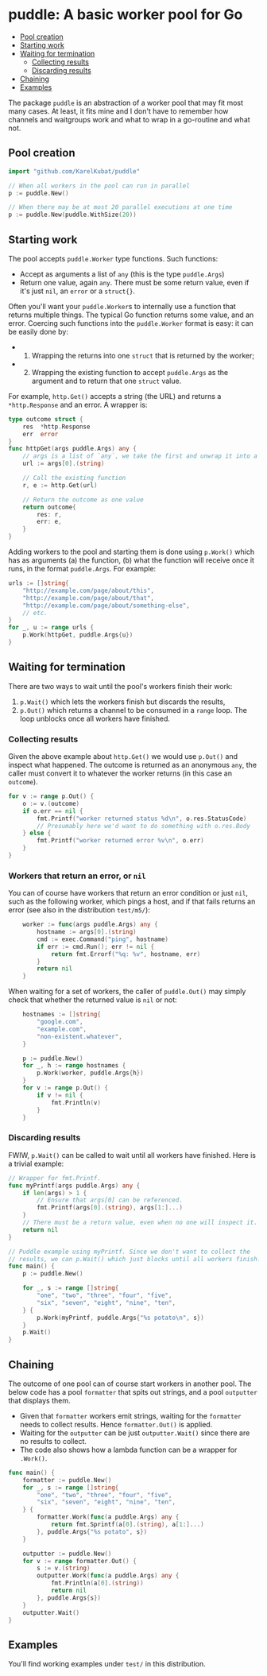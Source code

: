 # puddle: A basic worker pool for Go

<!-- toc -->
- [Pool creation](#pool-creation)
- [Starting work](#starting-work)
- [Waiting for termination](#waiting-for-termination)
  - [Collecting results](#collecting-results)
  - [Discarding results](#discarding-results)
- [Chaining](#chaining)
- [Examples](#examples)
<!-- /toc -->

The package `puddle` is an abstraction of a worker pool that may fit most many cases. At least, it fits mine and I don't have to remember how channels and waitgroups work and what to wrap in a go-routine and what not.

## Pool creation

```go
import "github.com/KarelKubat/puddle"

// When all workers in the pool can run in parallel
p := puddle.New()

// When there may be at most 20 parallel executions at one time
p := puddle.New(puddle.WithSize(20))
```

## Starting work

The pool accepts `puddle.Worker` type functions. Such functions:

- Accept as arguments a list of `any` (this is the type `puddle.Args`)
- Return one value, again `any`. There must be some return value, even if it's just `nil`, an `error` or a `struct{}`.

Often you'll want your `puddle.Worker`s to internally use a function that returns multiple things. The typical Go function returns some value, and an error. Coercing such functions into the `puddle.Worker` format is easy: it can be easily done by:

- 1. Wrapping the returns into one `struct` that is returned by the worker;
- 2. Wrapping the existing function to accept `puddle.Args` as the argument and to return that one `struct` value.

For example, `http.Get()` accepts a string (the URL) and returns a `*http.Response` and an error. A wrapper is:

```go
type outcome struct {
    res  *http.Response
    err  error
}
func httpGet(args puddle.Args) any {
	// args is a list of `any`, we take the first and unwrap it into a string
    url := args[0].(string)

	// Call the existing function
    r, e := http.Get(url)

	// Return the outcome as one value
    return outcome{
        res: r,
        err: e,
    }
}
```

Adding workers to the pool and starting them is done using `p.Work()` which has as arguments (a) the function, (b) what the function will receive once it runs, in the format `puddle.Args`. For example:

```go
urls := []string{
    "http://example.com/page/about/this",
    "http://example.com/page/about/that",
    "http://example.com/page/about/something-else",
    // etc.
}
for _, u := range urls {
    p.Work(httpGet, puddle.Args{u})
}
```

## Waiting for termination

There are two ways to wait until the pool's workers finish their work:

1. `p.Wait()` which lets the workers finish but discards the results,
1. `p.Out()` which returns a channel to be consumed in a `range` loop. The loop unblocks once all workers have finished.

### Collecting results

Given the above example about `http.Get()` we would use `p.Out()` and inspect what happened. The outcome is returned as an anonymous `any`, the caller must convert it to whatever the worker returns (in this case an `outcome`).

```go
for v := range p.Out() {
	o := v.(outcome)
	if o.err == nil {
		fmt.Printf("worker returned status %d\n", o.res.StatusCode)
		// Presumably here we'd want to do something with o.res.Body
	} else {
		fmt.Printf("worker returned error %v\n", o.err)
	}
}
```

### Workers that return an error, or `nil`

You can of course have workers that return an error condition or just `nil`, such as the following worker, which pings a host, and if that fails returns an error (see also in the distribution `test/m5/`):

```go
	worker := func(args puddle.Args) any {
		hostname := args[0].(string)
		cmd := exec.Command("ping", hostname)
		if err := cmd.Run(); err != nil {
			return fmt.Errorf("%q: %v", hostname, err)
		}
		return nil
	}
```

When waiting for a set of workers, the caller of `puddle.Out()` may simply check that whether the returned value is `nil` or not:

```go
	hostnames := []string{
		"google.com",
		"example.com",
		"non-existent.whatever",
	}

	p := puddle.New()
	for _, h := range hostnames {
		p.Work(worker, puddle.Args{h})
	}
	for v := range p.Out() {
		if v != nil {
			fmt.Println(v)
		}
	}
```

### Discarding results

FWIW, `p.Wait()` can be called to wait until all workers have finished. Here is a trivial example:

```go
// Wrapper for fmt.Printf.
func myPrintf(args puddle.Args) any {
    if len(args) > 1 {
    	// Ensure that args[0] can be referenced.
    	fmt.Printf(args[0].(string), args[1:]...)
    }
    // There must be a return value, even when no one will inspect it.
    return nil
}

// Puddle example using myPrintf. Since we don't want to collect the
// results, we can p.Wait() which just blocks until all workers finish.
func main() {
    p := puddle.New()

    for _, s := range []string{
    	"one", "two", "three", "four", "five",
    	"six", "seven", "eight", "nine", "ten",
    } {
    	p.Work(myPrintf, puddle.Args{"%s potato\n", s})
    }
    p.Wait()
}
```

## Chaining

The outcome of one pool can of course start workers in another pool. The below code has a pool `formatter` that spits out strings, and a pool `outputter` that displays them.

- Given that `formatter` workers emit strings, waiting for the `formatter` needs to collect results. Hence `formatter.Out()` is applied.
- Waiting for the `outputter` can be just `outputter.Wait()` since there are no results to collect.
- The code also shows how a lambda function can be a wrapper for `.Work()`.

```go
func main() {
	formatter := puddle.New()
	for _, s := range []string{
		"one", "two", "three", "four", "five",
		"six", "seven", "eight", "nine", "ten",
	} {
		formatter.Work(func(a puddle.Args) any {
			return fmt.Sprintf(a[0].(string), a[1:]...)
		}, puddle.Args{"%s potato", s})
	}

	outputter := puddle.New()
	for v := range formatter.Out() {
		s := v.(string)
		outputter.Work(func(a puddle.Args) any {
			fmt.Println(a[0].(string))
			return nil
		}, puddle.Args{s})
	}
	outputter.Wait()
}
```

## Examples

You'll find working examples under `test/` in this distribution.